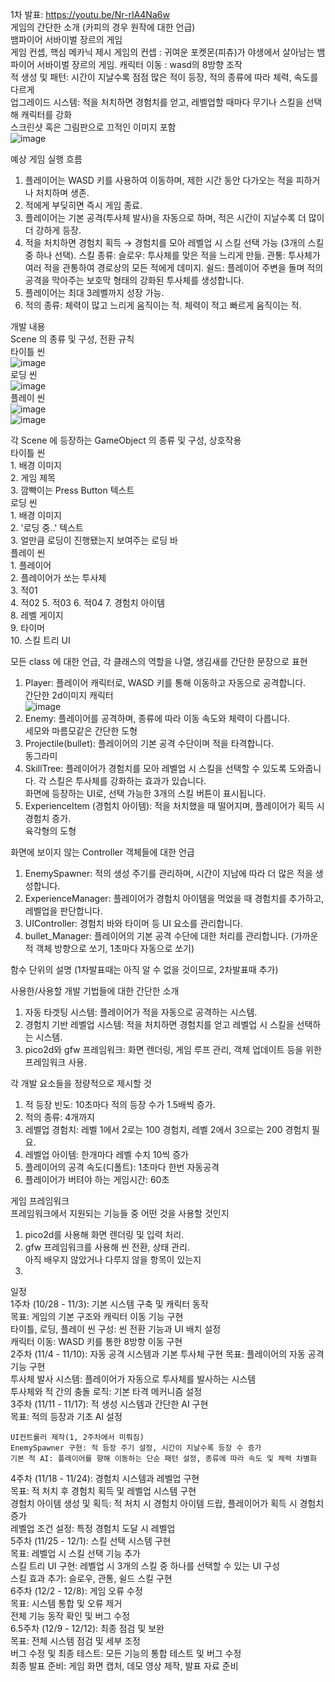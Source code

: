 1차 발표: https://youtu.be/Nr-rIA4Na6w  
게임의 간단한 소개 (카피의 경우 원작에 대한 언급)  
  뱀파이어 서바이벌 장르의 게임  
게임 컨셉, 핵심 메카닉 제시
  게임의 컨셉 : 귀여운 포켓몬(피츄)가 야생에서 살아남는 뱀파이어 서바이벌 장르의 게임.
  캐릭터 이동 : wasd의 8방향 조작  
  적 생성 및 패턴: 시간이 지날수록 점점 많은 적이 등장, 적의 종류에 따라 체력, 속도를 다르게  
  업그레이드 시스템: 적을 처치하면 경험치를 얻고, 레벨업할 때마다 무기나 스킬을 선택해 캐릭터를 강화  
스크린샷 혹은 그림판으로 끄적인 이미지 포함  
  ![image](https://github.com/user-attachments/assets/9e21164e-9f7c-4b2b-a63d-f337bb71ddc4)

예상 게임 실행 흐름
1. 플레이어는 WASD 키를 사용하여 이동하며, 제한 시간 동안 다가오는 적을 피하거나 처치하며 생존.
2. 적에게 부딪히면 즉시 게임 종료.
3. 플레이어는 기본 공격(투사체 발사)을 자동으로 하며, 적은 시간이 지날수록 더 많이 더 강하게 등장.
4. 적을 처치하면 경험치 획득 → 경험치를 모아 레벨업 시 스킬 선택 가능 (3개의 스킬 중 하나 선택).
  스킬 종류:
    슬로우: 투사체를 맞은 적을 느리게 만듦.
    관통: 투사체가 여러 적을 관통하여 경로상의 모든 적에게 데미지.
    쉴드: 플레이어 주변을 돌며 적의 공격을 막아주는 보호막 형태의 강화된 투사체를 생성합니다.
5. 플레이어는 최대 3레벨까지 성장 가능.
6. 적의 종류:
    체력이 많고 느리게 움직이는 적.
    체력이 적고 빠르게 움직이는 적.

개발 내용  
Scene 의 종류 및 구성, 전환 규칙  
  타이틀 씬  
  ![image](https://github.com/user-attachments/assets/5aa3e1aa-b901-4fd5-ae23-c29c177ec91d)  
  로딩 씬  
  ![image](https://github.com/user-attachments/assets/d4fd2d3a-c91f-478a-b7d0-a40b32199a9a)  
  플레이 씬  
  ![image](https://github.com/user-attachments/assets/3a3c4628-0f0a-47fd-89d0-2a010eb70cd8)  
  ![image](https://github.com/user-attachments/assets/7e9e88a6-7916-4d26-9ee2-321203e59e80)  
  
각 Scene 에 등장하는 GameObject 의 종류 및 구성, 상호작용  
  타이틀 씬  
    1. 배경 이미지  
    2. 게임 제목  
    3. 깜빡이는 Press Button 텍스트  
  로딩 씬  
    1. 배경 이미지  
    2. '로딩 중..' 텍스트  
    3. 얼만큼 로딩이 진행됐는지 보여주는 로딩 바  
  플레이 씬  
    1. 플레이어  
    2. 플레이어가 쏘는 투사체  
    3. 적01  
    4. 적02 
    5. 적03
    6. 적04
    7. 경험치 아이템  
    8. 레벨 게이지  
    9. 타이머  
    10. 스킬 트리 UI  
  
모든 class 에 대한 언급, 각 클래스의 역할을 나열, 생김새를 간단한 문장으로 표현  
  1. Player: 플레이어 캐릭터로, WASD 키를 통해 이동하고 자동으로 공격합니다.  
      간단한 2d이미지 캐릭터  
         ![image](https://github.com/user-attachments/assets/0f518885-3df4-4a1c-9ce2-760acf78cd1b)  
  2. Enemy: 플레이어를 공격하며, 종류에 따라 이동 속도와 체력이 다릅니다.  
       세모와 마름모같은 간단한 도형  
  3. Projectile(bullet): 플레이어의 기본 공격 수단이며 적을 타격합니다.  
       동그라미  
  4. SkillTree: 플레이어가 경험치를 모아 레벨업 시 스킬을 선택할 수 있도록 도와줍니다. 각 스킬은 투사체를 강화하는 효과가 있습니다.  
       화면에 등장하는 UI로, 선택 가능한 3개의 스킬 버튼이 표시됩니다.  
  5. ExperienceItem (경험치 아이템): 적을 처치했을 때 떨어지며, 플레이어가 획득 시 경험치 증가.  
       육각형의 도형  

화면에 보이지 않는 Controller 객체들에 대한 언급  
  1. EnemySpawner: 적의 생성 주기를 관리하며, 시간이 지남에 따라 더 많은 적을 생성합니다.  
  2. ExperienceManager: 플레이어가 경험치 아이템을 먹었을 때 경험치를 추가하고, 레벨업을 판단합니다.  
  3. UIController: 경험치 바와 타이머 등 UI 요소를 관리합니다.
  4. bullet_Manager: 플레이어의 기본 공격 수단에 대한 처리를 관리합니다. (가까운 적 객체 방향으로 쏘기, 1초마다 자동으로 쏘기)  

함수 단위의 설명 (1차발표때는 아직 알 수 없을 것이므로, 2차발표때 추가)  
 
사용한/사용할 개발 기법들에 대한 간단한 소개  
  1. 자동 타겟팅 시스템: 플레이어가 적을 자동으로 공격하는 시스템.  
  2. 경험치 기반 레벨업 시스템: 적을 처치하면 경험치를 얻고 레벨업 시 스킬을 선택하는 시스템.  
  3. pico2d와 gfw 프레임워크: 화면 렌더링, 게임 루프 관리, 객체 업데이트 등을 위한 프레임워크 사용.  
     
각 개발 요소들을 정량적으로 제시할 것  
  1. 적 등장 빈도: 10초마다 적의 등장 수가 1.5배씩 증가.
  2. 적의 종류: 4개까지
  3. 레벨업 경험치: 레벨 1에서 2로는 100 경험치, 레벨 2에서 3으로는 200 경험치 필요.
  4. 레벨업 아이템: 한개마다 레벨 수치 10씩 증가
  5. 플레이어의 공격 속도(디폴트): 1초마다 한번 자동공격
  6. 플레이어가 버텨야 하는 게임시간: 60초

게임 프레임워크  
프레임워크에서 지원되는 기능들 중 어떤 것을 사용할 것인지  
   1. pico2d를 사용해 화면 렌더링 및 입력 처리.  
   2. gfw 프레임워크를 사용해 씬 전환, 상태 관리.  
아직 배우지 않았거나 다루지 않을 항목이 있는지   
  1.   

일정   
1주차 (10/28 - 11/3): 기본 시스템 구축 및 캐릭터 동작  
  목표: 게임의 기본 구조와 캐릭터 이동 기능 구현  
    타이틀, 로딩, 플레이 씬 구성: 씬 전환 기능과 UI 배치 설정  
    캐릭터 이동: WASD 키를 통한 8방향 이동 구현  
2주차 (11/4 - 11/10): 자동 공격 시스템과 기본 투사체 구현
  목표: 플레이어의 자동 공격 기능 구현  
    투사체 발사 시스템: 플레이어가 자동으로 투사체를 발사하는 시스템  
    투사체와 적 간의 충돌 로직: 기본 타격 메커니즘 설정  
3주차 (11/11 - 11/17): 적 생성 시스템과 간단한 AI 구현  
  목표: 적의 등장과 기초 AI 설정  

    UI컨트롤러 제작(1, 2주차에서 미뤄짐)
    EnemySpawner 구현: 적 등장 주기 설정, 시간이 지날수록 등장 수 증가  
    기본 적 AI: 플레이어를 향해 이동하는 단순 패턴 설정, 종류에 따라 속도 및 체력 차별화  
4주차 (11/18 - 11/24): 경험치 시스템과 레벨업 구현  
  목표: 적 처치 후 경험치 획득 및 레벨업 시스템 구현  
    경험치 아이템 생성 및 획득: 적 처치 시 경험치 아이템 드랍, 플레이어가 획득 시 경험치 증가  
    레벨업 조건 설정: 특정 경험치 도달 시 레벨업  
5주차 (11/25 - 12/1): 스킬 선택 시스템 구현  
  목표: 레벨업 시 스킬 선택 기능 추가  
    스킬 트리 UI 구현: 레벨업 시 3개의 스킬 중 하나를 선택할 수 있는 UI 구성  
    스킬 효과 추가: 슬로우, 관통, 쉴드 스킬 구현  
6주차 (12/2 - 12/8): 게임 오류 수정      
  목표: 시스템 통합 및 오류 제거  
    전체 기능 동작 확인 및 버그 수정  
6.5주차 (12/9 - 12/12): 최종 점검 및 보완  
  목표: 전체 시스템 점검 및 세부 조정  
    버그 수정 및 최종 테스트: 모든 기능의 통합 테스트 및 버그 수정  
    최종 발표 준비: 게임 화면 캡처, 데모 영상 제작, 발표 자료 준비  

 
